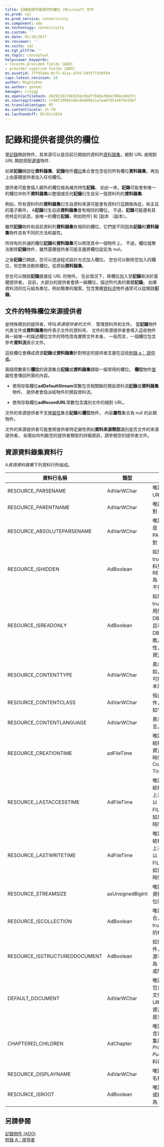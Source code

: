 ```yaml
---
title: 記錄和提供者提供的欄位 |Microsoft 文件
ms.prod: sql
ms.prod_service: connectivity
ms.component: ado
ms.technology: connectivity
ms.custom: ''
ms.date: 01/19/2017
ms.reviewer: ''
ms.suite: sql
ms.tgt_pltfrm: ''
ms.topic: conceptual
helpviewer_keywords:
- records-provided fields [ADO]
- provider-supplied fields [ADO]
ms.assetid: 77f95e0a-0cf2-411a-a792-593f77330fbd
caps.latest.revision: 10
author: MightyPen
ms.author: genemi
manager: craigg
ms.openlocfilehash: d929238274b5b92e9bdf7b89a369e7988c06b3fc
ms.sourcegitcommit: 1740f3090b168c0e809611a7aa6fd514075616bf
ms.translationtype: MT
ms.contentlocale: zh-TW
ms.lasthandoff: 05/03/2018
---
```

# <a name="records-and-provider-supplied-fields"></a>記錄和提供者提供的欄位
當[記錄](../../../ado/reference/ado-api/record-object-ado.md)開啟物件，其來源可以是目前已開啟的資料列[資料錄集](../../../ado/reference/ado-api/recordset-object-ado.md)，絕對 URL 或相對 URL 開啟搭配[連接](../../../ado/reference/ado-api/connection-object-ado.md)物件.  
  
 如果**記錄**開啟從**資料錄集**、**記錄**物件[欄位](../../../ado/reference/ado-api/fields-collection-ado.md)集合會包含從的所有欄位**資料錄集**，再加上由基礎提供者加入任何欄位。  
  
 提供者可能會插入額外的欄位做為補充特性**記錄**。 如此一來，**記錄**可能會有唯一的欄位中則不**資料錄集**以整個或任何**記錄**衍生自另一個資料列的**資料錄集**.  
  
 例如，所有資料列的**資料錄集**衍生自資料來源可能會有資料行這類做為從，和主旨的電子郵件。 A**記錄**衍生自該**資料錄集**會有相同的欄位。 不過，**記錄**可能還有其他特定的訊息，由唯一的欄位**記錄**，例如附件] 和 [副本 （副本）。  
  
 雖然**記錄**物件和目前資料列**資料錄集**有相同的欄位，它們是不同因為**記錄**和**資料錄集**物件具有不同的方法和屬性。  
  
 所持有的共通的欄位**記錄**和**資料錄集**可以修改其中一個物件上。 不過，欄位就無法刪除**記錄**物件，雖然基礎提供者可能支援將欄位設定為 null。  
  
 之後**記錄**已開啟，您可以透過程式設計方式加入欄位。 您也可以刪除您加入的欄位，但您無法刪除欄位，從原始**資料錄集**。  
  
 您也可以開啟**記錄**直接從 URL 的物件。 在此情況下，將欄位加入至**記錄**取決於基礎提供者。 目前，大部分的提供者會將一組欄位，描述所代表的實體**記錄**。 如果資料流的位元組為單位，例如簡單的檔案，包含實體[資料流](../../../ado/reference/ado-api/stream-object-ado.md)物件通常可以從開啟**記錄**。  
  
## <a name="special-fields-for-document-source-providers"></a>文件的特殊欄位來源提供者  
 是特殊類別的提供者，呼叫*來源提供者的文件*、 管理資料夾和文件。 當**記錄**物件代表文件或**資料錄集**物件表示文件的資料夾、 文件的來源提供者會填入這些物件與一組唯一的描述欄位文件的特性改為實際文件本身。 一般而言，一個欄位包含參考**資料流**表示文件。  
  
 這些欄位會構成資源**記錄**或**資料錄集**針對特定的提供者支援在這些[附錄 a： 提供者](../../../ado/guide/appendixes/appendix-a-providers.md)。  
  
 兩個常數索引**欄位**的資源集合**記錄**或**資料錄集**擷取一組常用的欄位。 **欄位**物件[值](../../../ado/reference/ado-api/value-property-ado.md)屬性會傳回所需的內容。  
  
-   使用存取欄位**adDefaultStream**常數包含相關聯的預設資料流**記錄**或**資料錄集**物件。 提供者會指派給物件的預設資料流。  
  
-   使用存取欄位**adRecordURL**常數包含識別文件的絕對 URL。  
  
 文件的來源提供者不支援[屬性](../../../ado/reference/ado-api/properties-collection-ado.md)集合**記錄**和**欄位**物件。 內容**屬性**集合為 null 的此類物件。  
  
 文件的來源提供者可能會將提供者特定屬性例如**資料來源類型**識別是否文件的來源提供者。 如需如何判斷您的提供者類型的詳細資訊，請參閱您的提供者文件。  
  
## <a name="resource-recordset-columns"></a>資源資料錄集資料行  
 A*資源資料錄集*下列資料行所組成。  
  
|資料行名稱|類型|Description|  
|-----------------|----------|-----------------|  
|RESOURCE_PARSENAME|AdVarWChar|唯讀。 表示資源的 URL。|  
|RESOURCE_PARENTNAME|AdVarWChar|唯讀。 表示父記錄的絕對 URL。|  
|RESOURCE_ABSOLUTEPARSENAME|AdVarWChar|唯讀。 指出資源，也就是 PARENTNAME 和 PARSENAME 串連的絕對 URL。|  
|RESOURCE_ISHIDDEN|AdBoolean|如果隱藏的資源，則為 true。 除非明確建立資料列集的命令會選取 RESOURCE_ISHIDDEN 為 True 的資料列，將會不傳回任何資料列。|  
|RESOURCE_ISREADONLY|AdBoolean|如果資源是唯讀，則為 true。 嘗試開啟此資源用於 DBBINDFLAG_WRITE，且可因 DB_E_READONLY 失敗。 可以編輯這個屬性，即使只供讀取開啟資源。|  
|RESOURCE_CONTENTTYPE|AdVarWChar|表示文件可能使用 — 例如，lawyer 的簡短。 這可能會對應至 Office 範本用來建立文件。|  
|RESOURCE_CONTENTCLASS|AdVarWChar|指出 MIME 類型的文件，表示的格式，例如"`text/html`"。|  
|RESOURCE_CONTENTLANGUAGE|AdVarWChar|表示用來儲存內容的語言。|  
|RESOURCE_CREATIONTIME|adFileTime|唯讀。 指出 FILETIME 結構，其中包含已建立資源的時間。 被報告的時間，格式為 Coordinated Universal Time (UTC)。|  
|RESOURCE_LASTACCESSTIME|AdFileTime|唯讀。 指出 FILETIME 結構，其中包含資源的上次存取時間。 時間是以 UTC 格式。 FILETIME 成員都是零，如果提供者不支援這個時間成員。|  
|RESOURCE_LASTWRITETIME|AdFileTime|唯讀。 指出 FILETIME 結構，其中包含資源的上次寫入時間。 時間是以 UTC 格式。 FILETIME 成員都是零，如果提供者不支援這個時間成員。|  
|RESOURCE_STREAMSIZE|asUnsignedBigInt|唯讀。 表示資源的預設資料流，以位元組為單位的大小。|  
|RESOURCE_ISCOLLECTION|AdBoolean|唯讀。 如果資源是集合，例如目錄，則為 true。 如果資源是簡單的檔案，則為 false。|  
|RESOURCE_ISSTRUCTUREDDOCUMENT|AdBoolean|如果資源是結構化文件，則為 true。 如果資源不是結構化文件，則為 false。 它可能是集合或簡單的檔案。|  
|DEFAULT_DOCUMENT|AdVarWChar|唯讀。 指出這項資源都包含資料夾的預設簡單文件或結構化文件的 URL。 預設資料流要求資源時使用。 這個屬性是空白的簡單的檔案。|  
|CHAPTERED_CHILDREN|AdChapter|唯讀。 選擇性。 表示包含資源的子系的資料列集的章節。 ( *OLE DB Provider for Internet Publishing*不會使用此資料行。)|  
|RESOURCE_DISPLAYNAME|AdVarWChar|唯讀。 表示資源的顯示名稱。|  
|RESOURCE_ISROOT|AdBoolean|唯讀。 如果資源是集合或結構化文件的根，則為 true。|  
  
## <a name="see-also"></a>另請參閱  
 [記錄物件 (ADO)](../../../ado/reference/ado-api/record-object-ado.md)   
 [附錄 A：提供者](../../../ado/guide/appendixes/appendix-a-providers.md)
